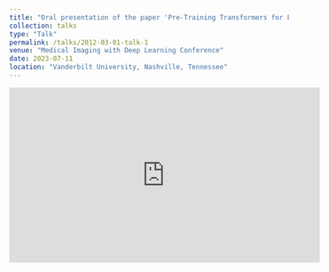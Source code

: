 ```yaml
---
title: "Oral presentation of the paper 'Pre-Training Transformers for Fingerprinting to Improve Stress Prediction in fMRI'"
collection: talks
type: "Talk"
permalink: /talks/2012-03-01-talk-1
venue: "Medical Imaging with Deep Learning Conference"
date: 2023-07-11
location: "Vanderbilt University, Nashville, Tennessee"
---
```



<iframe width="560" height="315" src="https://www.youtube.com/embed/S1z7zbSDmmI?si=QNwS5K5J4QAI28Kw&amp;start=1339" title="YouTube video player" frameborder="0" allow="accelerometer; autoplay; clipboard-write; encrypted-media; gyroscope; picture-in-picture; web-share" referrerpolicy="strict-origin-when-cross-origin" allowfullscreen></iframe>

